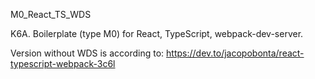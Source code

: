 M0_React_TS_WDS

K6A.
Boilerplate (type M0) for React, TypeScript, webpack-dev-server.

Version without WDS is according to:
https://dev.to/jacopobonta/react-typescript-webpack-3c6l
